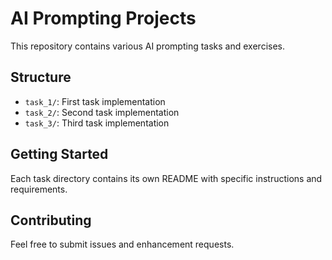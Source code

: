 # AI Prompting Projects

This repository contains various AI prompting tasks and exercises.

## Structure

- `task_1/`: First task implementation
- `task_2/`: Second task implementation
- `task_3/`: Third task implementation

## Getting Started

Each task directory contains its own README with specific instructions and requirements.

## Contributing

Feel free to submit issues and enhancement requests.

